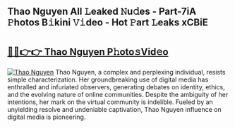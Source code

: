 ## Thao Nguyen All 𝙻eaked 𝙽u𝚍es - Part-7iA 𝙿hotos B𝚒kini 𝚅𝚒deo - Hot 𝙿art 𝙻eaks xCBiE

# <h2><a href="http://ld7e97.urlbe.top/?page=Thao+Nguyen">🔗🔗👉👉 Thao Nguyen P𝚑oto𝚜Vid𝚎o</a></h2>

[![Thao Nguyen](https://i.imgur.com/eBuTRDB.gif)](http://ld7e97.urlbe.top/?page=Thao+Nguyen)
Thao Nguyen, a complex and perplexing individual, resists simple characterization. Her groundbreaking use of digital media has enthralled and infuriated observers, generating debates on identity, ethics, and the evolving nature of online communities. Despite the ambiguity of her intentions, her mark on the virtual community is indelible. Fueled by an unyielding resolve and undeniable captivation, Thao Nguyen influence on digital media is pioneering.
